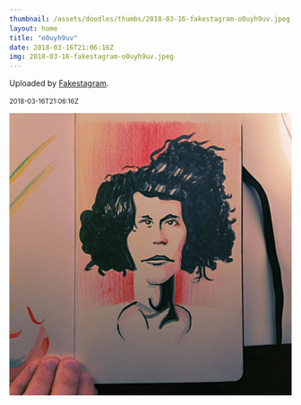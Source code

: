 ```yaml
---
thumbnail: /assets/doodles/thumbs/2018-03-16-fakestagram-o0uyh9uv.jpeg
layout: home
title: "o0uyh9uv"
date: 2018-03-16T21:06:16Z
img: 2018-03-16-fakestagram-o0uyh9uv.jpeg
---
```


Uploaded by [Fakestagram](https://github.com/opyate/fakestagram).

<small>2018-03-16T21:06:16Z</small>

![Uploaded by Fakestagram](/assets/doodles/original/2018-03-16-fakestagram-o0uyh9uv.jpeg)
